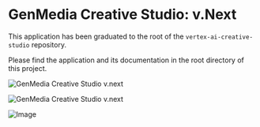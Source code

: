 # GenMedia Creative Studio: v.Next

This application has been graduated to the root of the `vertex-ai-creative-studio` repository.

Please find the application and its documentation in the root directory of this project.

![GenMedia Creative Studio v.next](https://github.com/user-attachments/assets/da5ad223-aa6e-413c-b36e-5d63e5d5b758)

![GenMedia Creative Studio v.next](https://github.com/user-attachments/assets/61977f3c-dbb6-4002-b8c0-77d57aa03cce)


![Image](https://github.com/user-attachments/assets/e82d8aea-d012-4e75-b98e-bdc0e6af9dee)